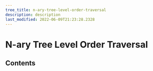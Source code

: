 ```yaml
---
tree_title: n-ary-tree-level-order-traversal
description: description
last_modified: 2022-06-09T21:23:28.2328
---
```


# N-ary Tree Level Order Traversal

## Contents
